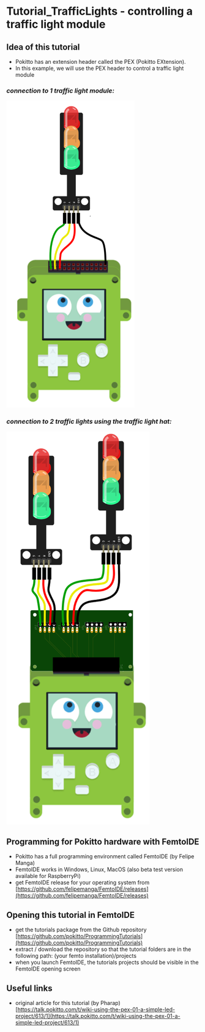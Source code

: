 # Tutorial_TrafficLights - controlling a traffic light module

## Idea of this tutorial
* Pokitto has an extension header called the PEX (Pokitto EXtension).
* In this example, we will use the PEX header to control a traffic light module

### *connection to 1 traffic light module:*
![connection](./tutorial_pics/connection.png)

### *connection to 2 traffic lights using the traffic light hat:*

![connection2](./tutorial_pics/connection2.png)

## Programming for Pokitto hardware with FemtoIDE

* Pokitto has a full programming environment called FemtoIDE (by Felipe Manga)
* FemtoIDE works in Windows, Linux, MacOS (also beta test version available for RaspberryPi)
* get FemtoIDE release for your operating system from [https://github.com/felipemanga/FemtoIDE/releases](https://github.com/felipemanga/FemtoIDE/releases)

## Opening this tutorial in FemtoIDE

* get the tutorials package from the Github repository [https://github.com/pokitto/ProgrammingTutorials](https://github.com/pokitto/ProgrammingTutorials)
* extract / download the repository so that the tutorial folders are in the following path: (your femto installation)/projects
* when you launch FemtoIDE, the tutorials projects should be visible in the FemtoIDE opening screen  

## Useful links

* original article for this tutorial (by Pharap) [https://talk.pokitto.com/t/wiki-using-the-pex-01-a-simple-led-project/613/1](https://talk.pokitto.com/t/wiki-using-the-pex-01-a-simple-led-project/613/1)


